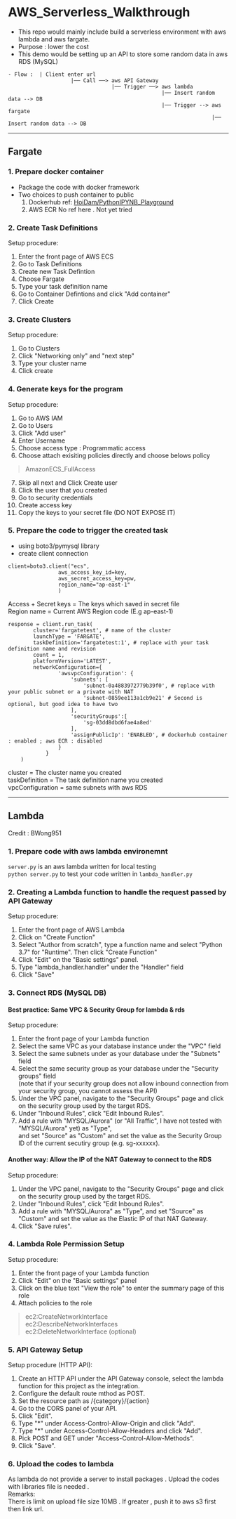 # AWS_Serverless_Walkthrough  
- This repo would mainly include build a serverless environment with aws lambda and aws fargate. 
- Purpose : lower the cost  
- This demo would be setting up an API to store some random data in aws RDS (MySQL)
```
- Flow :  | Client enter url  
                    |── Call ──> aws API Gateway  
                                 |── Trigger ──> aws lambda 
                                                 |── Insert random data --> DB  
                                                 |── Trigger --> aws fargate  
                                                                 |── Insert random data --> DB  
```
---
## Fargate
### 1. Prepare docker container 
- Package the code with docker framework   
- Two choices to push container to public
  1. Dockerhub 
  ref: [HoiDam/PythonIPYNB_Playground](https://github.com/HoiDam/PythonIPYNB_Playground#guide-docker-environment-required-)
  2. AWS ECR
  No ref here . Not yet tried
### 2. Create Task Definitions
Setup procedure:
1. Enter the front page of AWS ECS 
2. Go to Task Definitions
3. Create new Task Defintion
4. Choose Fargate
5. Type your task definition name
6. Go to Container Defintions and click "Add container"
7. Click Create
### 3. Create Clusters
Setup procedure:
1. Go to Clusters
2. Click "Networking only" and "next step"
3. Type your cluster name 
4. Click create
### 4. Generate keys for the program
Setup procedure:
1. Go to AWS IAM
2. Go to Users
3. Click "Add user"
4. Enter Username
5. Choose access type : Programmatic access
6. Choose attach exisiting policies directly and choose belows policy
> AmazonECS_FullAccess
7. Skip all next and Click Create user
8. Click the user that you created
9. Go to security credentials
10. Create access key
11. Copy the keys to your secret file (DO NOT EXPOSE IT)
### 5. Prepare the code to trigger the created task
- using boto3/pymysql library  
- create client connection  
```
client=boto3.client("ecs",  
                aws_access_key_id=key,   
                aws_secret_access_key=pw,   
                region_name="ap-east-1"  
                )
```  
Access + Secret keys = The keys which saved in secret file  
Region name = Current AWS Region code (E.g ap-east-1) 
```
response = client.run_task(
        cluster='fargatetest', # name of the cluster
        launchType = 'FARGATE',
        taskDefinition='fargatetest:1', # replace with your task definition name and revision
        count = 1,
        platformVersion='LATEST',
        networkConfiguration={
                'awsvpcConfiguration': {
                    'subnets': [
                        'subnet-0a4883972779b39f0', # replace with your public subnet or a private with NAT
                        'subnet-0859ee113a1cb9e21' # Second is optional, but good idea to have two
                    ],
                    'securityGroups':[
                        'sg-03dd8dbd6fae4a8ed'
                    ],
                    'assignPublicIp': 'ENABLED', # dockerhub container : enabled ; aws ECR : disabled 
                }
            }   
    )
```
cluster = The cluster name you created  
taskDefinition = The task definition name you created  
vpcConfiguration = same subnets with aws RDS 

---
## Lambda 
Credit : BWong951
### 1. Prepare code with aws lambda environemnt
`server.py` is an aws lambda written for local testing  
`python server.py` to test your code written in `lambda_handler.py`

### 2. Creating a Lambda function to handle the request passed by API Gateway
Setup procedure:
1. Enter the front page of AWS Lambda
2. Click on "Create Function"
3. Select "Author from scratch", type a function name and select "Python 3.7" for "Runtime". Then click "Create Function"
4. Click "Edit" on the "Basic settings" panel.
5. Type "lambda_handler.handler" under the "Handler" field
6. Click "Save"

### 3. Connect RDS (MySQL DB)
#### Best practice: Same VPC & Security Group for lambda & rds
Setup procedure:
1. Enter the front page of your Lambda function
2. Select the same VPC as your database instance under the "VPC" field
3. Select the same subnets under as your database under the "Subnets" field
4. Select the same security group as  your database under the "Security groups" field  
(note that if your security group does not allow inbound connection from your security group, you cannot assess the API)
5. Under the VPC panel, navigate to the "Security Groups" page and click on the security group used by the target RDS.
6. Under "Inbound Rules", click "Edit Inbound Rules".
7. Add a rule with "MYSQL/Aurora" (or "All Traffic", I have not tested with "MYSQL/Aurora" yet) as "Type",  
and set "Source" as "Custom" and set the value as the Security Group ID of the current secutiry group (e.g. sg-xxxxxx). 
#### Another way: Allow the IP of the NAT Gateway to connect to the RDS
Setup procedure:
1. Under the VPC panel, navigate to the "Security Groups" page and click on the security group used by the target RDS.
2. Under "Inbound Rules", click "Edit Inbound Rules".
3. Add a rule with "MYSQL/Aurora" as "Type", and set "Source" as "Custom" and set the value as the Elastic IP of that NAT Gateway.
4. Click "Save rules".

### 4. Lambda Role Permission Setup
Setup procedure:
1. Enter the front page of your Lambda function
2. Click "Edit" on the "Basic settings" panel
3. Click on the blue text "View the <role name> role" to enter the summary page of this role
4. Attach policies to the role
> ec2:CreateNetworkInterface  
> ec2:DescribeNetworkInterfaces  
> ec2:DeleteNetworkInterface (optional)             
          
### 5. API Gateway Setup
Setup procedure (HTTP API):
1. Create an HTTP API under the API Gateway console, select the lambda function for this project as the integration.
2. Configure the default route mthod as POST.
3. Set the resource path as /{category}/{action}          
4. Go to the CORS panel of your API.
5. Click "Edit".
6. Type "*" under Access-Control-Allow-Origin and click "Add".
7. Type "*" under Access-Control-Allow-Headers and click "Add".
8. Pick POST and GET under "Access-Control-Allow-Methods".
9. Click "Save".          
          
### 6. Upload the codes to lambda
As lambda do not provide a server to install packages . Upload the codes with libraries file is needed .  
Remarks:  
There is limit on upload file size 10MB . If greater , push it to aws s3 first then link url.  
